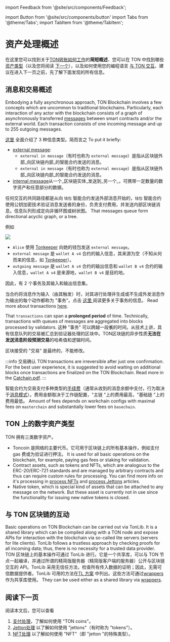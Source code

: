 import Feedback from '@site/src/components/Feedback';

import Button from '@site/src/components/button'
import Tabs from '@theme/Tabs';
import TabItem from '@theme/TabItem';

# 资产处理概述

在这里您可以找到关于[TON转账如何工作](/v3/documentation/dapps/assets/overview#overview-on-messages-and-transactions)的**简短概述**、您可以在 TON 中找到哪些 [资产类型](/v3/documentation/dapps/assets/overview#digital-asset-types-on-ton)（以及您将阅读 [下一个](/v3/documentation/dapps/assets/overview#read-next)），以及如何使用您的编程语言 [与 TON 交互](/v3/documentation/dapps/assets/overview#interaction-with-ton-blockchain)、建议在进入下一页之前，先了解下面发现的所有信息。

## 消息和交易概述

Embodying a fully asynchronous approach, TON Blockchain involves a few concepts which are uncommon to traditional blockchains. Particularly, each interaction of any actor with the blockchain consists of a graph of asynchronously transferred [messages](/v3/documentation/smart-contracts/message-management/messages-and-transactions) between smart contracts and/or the external world. Each transaction consists of one incoming message and up to 255 outgoing messages.

[这里](/v3/documentation/smart-contracts/message-management/sending-messages#types-of-messages) 全面介绍了 3 种信息类型。简而言之 To put it briefly:

- [external message](/v3/documentation/smart-contracts/message-management/external-messages):
  - `external in message`（有时也称为 `external message`）是指从区块链外部_向区块链内部_的智能合约发送的消息。
  - `external in message`（有时也称为 `external message`）是指从区块链外部_向区块链内部_的智能合约发送的消息。
- [internal message](/v3/documentation/smart-contracts/message-management/internal-messages)从一个_区块链实体_发送到_另一个_，可携带一定数量的数字资产和任意部分的数据。

任何交互的共同路径都是从向 `钱包` 智能合约发送外部消息开始的，`钱包` 智能合约使用公钥加密技术验证消息发送者的身份，负责支付费用，并发送内部区块链消息。信息队列形成定向非循环图或树状图。 That messages queue form directional acyclic graph, or a tree.

例如

![](/img/docs/asset-processing/alicemsgDAG.svg)

- `Alice` 使用 [Tonkeeper](https://tonkeeper.com/) 向她的钱包发送 `external message`。
- `external message` 是 `wallet A v4` 合约的输入信息，其来源为空（不知从何而来的信息，如 [Tonkeeper](https://tonkeeper.com/)）。
- `outgoing message` 是  `wallet A v4`  合约的输出信息和 `wallet B v4` 合约的输入信息，`wallet A v4` 是来源地，`wallet B v4` 是目的地。

因此，有 2 个事务及其输入和输出信息集。

当合约将消息作为输入（由其触发）时，对其进行处理并生成或不生成外发消息作为输出的每个动作都称为 "事务"。点击 [这里 ](/v3/documentation/smart-contracts/message-management/messages-and-transactions#what-is-a-transaction)阅读更多关于事务的信息。 Read more about transactions [here](/v3/documentation/smart-contracts/message-management/messages-and-transactions#what-is-a-transaction).

That `transactions` can span a **prolonged period** of time. Technically, transactions with queues of messages are aggregated into blocks processed by validators. 这种 "事务" 可以跨越一段**长**的时间。从技术上讲，具有信息队列的交易被汇总到验证器处理的区块中。TON区块链的异步性质**无法在发送消息阶段预测交易**的哈希值和逻辑时间。

区块接受的 "交易" 是最终的，不能修改。

:::info 交易确认
TON transactions are irreversible after just one confirmation. For the best user experience, it is suggested to avoid waiting on additional blocks once transactions are finalized on the TON Blockchain. Read more in the [Catchain.pdf](https://docs.ton.org/catchain.pdf#page=3).
:::

智能合约为交易支付多种类型的[手续费](/v3/documentation/smart-contracts/transaction-fees/fees)（通常从收到的消息余额中支付，行为取决于[消息模式](/v3/documentation/smart-contracts/message-management/sending-messages#message-modes)）。费用金额取决于工作链配置，"主链 "上的费用最高，"基础链 "上的费用最低。 Amount of fees depends on workchain configs with maximal fees on `masterchain` and substantially lower fees on `basechain`.

## TON 上的数字资产类型

TON 拥有三类数字资产。

- Toncoin 是网络的主要代币。它可用于区块链上的所有基本操作，例如支付
  gas 费或为验证进行押注。 It is used for all basic operations on the blockchain, for example, paying gas fees or staking for validation.
- Contract assets, such as tokens and NFTs, which are analogous to the ERC-20/ERC-721 standards and are managed by arbitrary contracts and thus can require custom rules for processing. You can find more info on it's processing in [process NFTs](/v3/guidelines/dapps/asset-processing/nft-processing/nfts) and [process Jettons](/v3/guidelines/dapps/asset-processing/jettons) articles.
- Native token, which is special kind of assets that can be attached to any message on the network. But these asset is currently not in use since the functionality for issuing new native tokens is closed.

## 与 TON 区块链的互动

Basic operations on TON Blockchain can be carried out via TonLib. It is a shared library which can be compiled along with a TON node and expose APIs for interaction with the blockchain via so-called lite servers (servers for lite clients). TonLib follows a trustless approach by checking proofs for all incoming data; thus, there is no necessity for a trusted data provider. TON 区块链上的基本操作可通过 TonLib 进行。它是一个共享库，可以与 TON 节点一起编译，并通过所谓的精简版服务器（精简版客户端的服务器）公开与区块链交互的 API。TonLib 采用无信任方法，检查所有传入数据的证明；因此，无需可信数据提供者。TonLib 可用的方法在[TL 方案](https://github.com/ton-blockchain/ton/blob/master/tl/generate/scheme/tonlib_api.tl#L234) 中列出。这些方法可通过[wrappers](/v3/guidelines/dapps/asset-processing/payments-processing/#sdks) 作为共享库使用。 They can be used either as a shared library via [wrappers](/v3/guidelines/dapps/asset-processing/payments-processing/#sdks).

## 阅读下一页

阅读本文后，您可以查看

1. [支付处理](/v3/guidelines/dapps/asset-processing/payments-processing)，了解如何使用 "TON coins"。
2. [Jetton处理](/v3/guidelines/dapps/asset-processing/jettons) 以了解如何使用 "jettons"（有时称为 "tokens"）。
3. [NFT处理](/v3/guidelines/dapps/asset-processing/nft-processing/nfts) 以了解如何使用 "NFT"（即 "jetton "的特殊类型）。

<Feedback />

